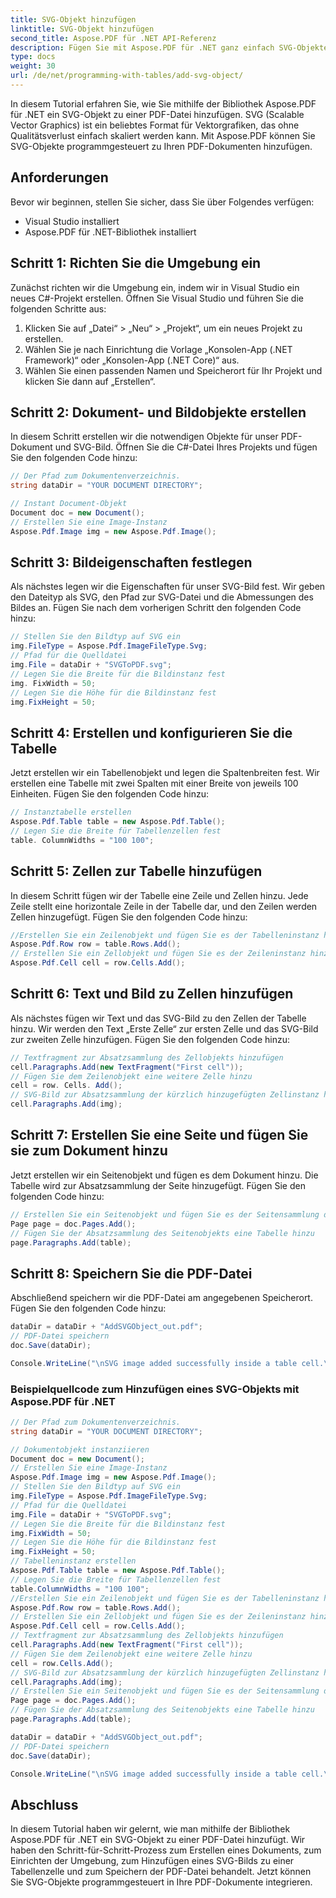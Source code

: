 ```yaml
---
title: SVG-Objekt hinzufügen
linktitle: SVG-Objekt hinzufügen
second_title: Aspose.PDF für .NET API-Referenz
description: Fügen Sie mit Aspose.PDF für .NET ganz einfach SVG-Objekte zu Ihren PDF-Dateien hinzu.
type: docs
weight: 30
url: /de/net/programming-with-tables/add-svg-object/
---
```


In diesem Tutorial erfahren Sie, wie Sie mithilfe der Bibliothek Aspose.PDF für .NET ein SVG-Objekt zu einer PDF-Datei hinzufügen. SVG (Scalable Vector Graphics) ist ein beliebtes Format für Vektorgrafiken, das ohne Qualitätsverlust einfach skaliert werden kann. Mit Aspose.PDF können Sie SVG-Objekte programmgesteuert zu Ihren PDF-Dokumenten hinzufügen.

## Anforderungen

Bevor wir beginnen, stellen Sie sicher, dass Sie über Folgendes verfügen:

- Visual Studio installiert
- Aspose.PDF für .NET-Bibliothek installiert

## Schritt 1: Richten Sie die Umgebung ein

Zunächst richten wir die Umgebung ein, indem wir in Visual Studio ein neues C#-Projekt erstellen. Öffnen Sie Visual Studio und führen Sie die folgenden Schritte aus:

1. Klicken Sie auf „Datei“ > „Neu“ > „Projekt“, um ein neues Projekt zu erstellen.
2. Wählen Sie je nach Einrichtung die Vorlage „Konsolen-App (.NET Framework)“ oder „Konsolen-App (.NET Core)“ aus.
3. Wählen Sie einen passenden Namen und Speicherort für Ihr Projekt und klicken Sie dann auf „Erstellen“.

## Schritt 2: Dokument- und Bildobjekte erstellen

In diesem Schritt erstellen wir die notwendigen Objekte für unser PDF-Dokument und SVG-Bild. Öffnen Sie die C#-Datei Ihres Projekts und fügen Sie den folgenden Code hinzu:

```csharp
// Der Pfad zum Dokumentenverzeichnis.
string dataDir = "YOUR DOCUMENT DIRECTORY";

// Instant Document-Objekt
Document doc = new Document();
// Erstellen Sie eine Image-Instanz
Aspose.Pdf.Image img = new Aspose.Pdf.Image();
```

## Schritt 3: Bildeigenschaften festlegen

Als nächstes legen wir die Eigenschaften für unser SVG-Bild fest. Wir geben den Dateityp als SVG, den Pfad zur SVG-Datei und die Abmessungen des Bildes an. Fügen Sie nach dem vorherigen Schritt den folgenden Code hinzu:

```csharp
// Stellen Sie den Bildtyp auf SVG ein
img.FileType = Aspose.Pdf.ImageFileType.Svg;
// Pfad für die Quelldatei
img.File = dataDir + "SVGToPDF.svg";
// Legen Sie die Breite für die Bildinstanz fest
img. FixWidth = 50;
// Legen Sie die Höhe für die Bildinstanz fest
img.FixHeight = 50;
```

## Schritt 4: Erstellen und konfigurieren Sie die Tabelle

Jetzt erstellen wir ein Tabellenobjekt und legen die Spaltenbreiten fest. Wir erstellen eine Tabelle mit zwei Spalten mit einer Breite von jeweils 100 Einheiten. Fügen Sie den folgenden Code hinzu:

```csharp
// Instanztabelle erstellen
Aspose.Pdf.Table table = new Aspose.Pdf.Table();
// Legen Sie die Breite für Tabellenzellen fest
table. ColumnWidths = "100 100";
```

## Schritt 5: Zellen zur Tabelle hinzufügen

In diesem Schritt fügen wir der Tabelle eine Zeile und Zellen hinzu. Jede Zeile stellt eine horizontale Zeile in der Tabelle dar, und den Zeilen werden Zellen hinzugefügt. Fügen Sie den folgenden Code hinzu:

```csharp
//Erstellen Sie ein Zeilenobjekt und fügen Sie es der Tabelleninstanz hinzu
Aspose.Pdf.Row row = table.Rows.Add();
// Erstellen Sie ein Zellobjekt und fügen Sie es der Zeileninstanz hinzu
Aspose.Pdf.Cell cell = row.Cells.Add();
```

## Schritt 6: Text und Bild zu Zellen hinzufügen

Als nächstes fügen wir Text und das SVG-Bild zu den Zellen der Tabelle hinzu. Wir werden den Text „Erste Zelle“ zur ersten Zelle und das SVG-Bild zur zweiten Zelle hinzufügen. Fügen Sie den folgenden Code hinzu:

```csharp
// Textfragment zur Absatzsammlung des Zellobjekts hinzufügen
cell.Paragraphs.Add(new TextFragment("First cell"));
// Fügen Sie dem Zeilenobjekt eine weitere Zelle hinzu
cell = row. Cells. Add();
// SVG-Bild zur Absatzsammlung der kürzlich hinzugefügten Zellinstanz hinzufügen
cell.Paragraphs.Add(img);
```

## Schritt 7: Erstellen Sie eine Seite und fügen Sie sie zum Dokument hinzu

Jetzt erstellen wir ein Seitenobjekt und fügen es dem Dokument hinzu. Die Tabelle wird zur Absatzsammlung der Seite hinzugefügt. Fügen Sie den folgenden Code hinzu:

```csharp
// Erstellen Sie ein Seitenobjekt und fügen Sie es der Seitensammlung der Dokumentinstanz hinzu
Page page = doc.Pages.Add();
// Fügen Sie der Absatzsammlung des Seitenobjekts eine Tabelle hinzu
page.Paragraphs.Add(table);
```

## Schritt 8: Speichern Sie die PDF-Datei

Abschließend speichern wir die PDF-Datei am angegebenen Speicherort. Fügen Sie den folgenden Code hinzu:

```csharp
dataDir = dataDir + "AddSVGObject_out.pdf";
// PDF-Datei speichern
doc.Save(dataDir);

Console.WriteLine("\nSVG image added successfully inside a table cell.\nFile saved at " + dataDir);
```

### Beispielquellcode zum Hinzufügen eines SVG-Objekts mit Aspose.PDF für .NET

```csharp
// Der Pfad zum Dokumentenverzeichnis.
string dataDir = "YOUR DOCUMENT DIRECTORY";

// Dokumentobjekt instanziieren
Document doc = new Document();
// Erstellen Sie eine Image-Instanz
Aspose.Pdf.Image img = new Aspose.Pdf.Image();
// Stellen Sie den Bildtyp auf SVG ein
img.FileType = Aspose.Pdf.ImageFileType.Svg;
// Pfad für die Quelldatei
img.File = dataDir + "SVGToPDF.svg";
// Legen Sie die Breite für die Bildinstanz fest
img.FixWidth = 50;
// Legen Sie die Höhe für die Bildinstanz fest
img.FixHeight = 50;
// Tabelleninstanz erstellen
Aspose.Pdf.Table table = new Aspose.Pdf.Table();
// Legen Sie die Breite für Tabellenzellen fest
table.ColumnWidths = "100 100";
//Erstellen Sie ein Zeilenobjekt und fügen Sie es der Tabelleninstanz hinzu
Aspose.Pdf.Row row = table.Rows.Add();
// Erstellen Sie ein Zellobjekt und fügen Sie es der Zeileninstanz hinzu
Aspose.Pdf.Cell cell = row.Cells.Add();
// Textfragment zur Absatzsammlung des Zellobjekts hinzufügen
cell.Paragraphs.Add(new TextFragment("First cell"));
// Fügen Sie dem Zeilenobjekt eine weitere Zelle hinzu
cell = row.Cells.Add();
// SVG-Bild zur Absatzsammlung der kürzlich hinzugefügten Zellinstanz hinzufügen
cell.Paragraphs.Add(img);
// Erstellen Sie ein Seitenobjekt und fügen Sie es der Seitensammlung der Dokumentinstanz hinzu
Page page = doc.Pages.Add();
// Fügen Sie der Absatzsammlung des Seitenobjekts eine Tabelle hinzu
page.Paragraphs.Add(table);

dataDir = dataDir + "AddSVGObject_out.pdf";
// PDF-Datei speichern
doc.Save(dataDir);

Console.WriteLine("\nSVG image added successfully inside a table cell.\nFile saved at " + dataDir);            
```

## Abschluss

In diesem Tutorial haben wir gelernt, wie man mithilfe der Bibliothek Aspose.PDF für .NET ein SVG-Objekt zu einer PDF-Datei hinzufügt. Wir haben den Schritt-für-Schritt-Prozess zum Erstellen eines Dokuments, zum Einrichten der Umgebung, zum Hinzufügen eines SVG-Bilds zu einer Tabellenzelle und zum Speichern der PDF-Datei behandelt. Jetzt können Sie SVG-Objekte programmgesteuert in Ihre PDF-Dokumente integrieren.